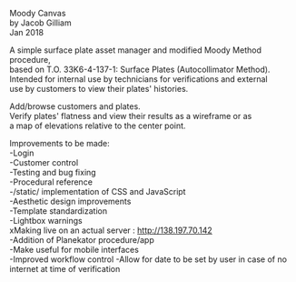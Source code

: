 Moody Canvas  
by Jacob Gilliam  
Jan 2018  

A simple surface plate asset manager and modified Moody Method procedure,  
  based on T.O. 33K6-4-137-1: Surface Plates (Autocollimator Method).  
Intended for internal use by technicians for verifications and external  
  use by customers to view their plates' histories.  

Add/browse customers and plates.  
Verify plates' flatness and view their results as a wireframe or as  
  a map of elevations relative to the center point.  

Improvements to be made:  
  -Login  
  -Customer control  
  -Testing and bug fixing  
  -Procedural reference  
  -/static/ implementation of CSS and JavaScript  
  -Aesthetic design improvements  
  -Template standardization  
  -Lightbox warnings  
  xMaking live on an actual server : http://138.197.70.142  
  -Addition of Planekator procedure/app  
  -Make useful for mobile interfaces  
  -Improved workflow control
  -Allow for date to be set by user in case of no internet at time of verification
  
